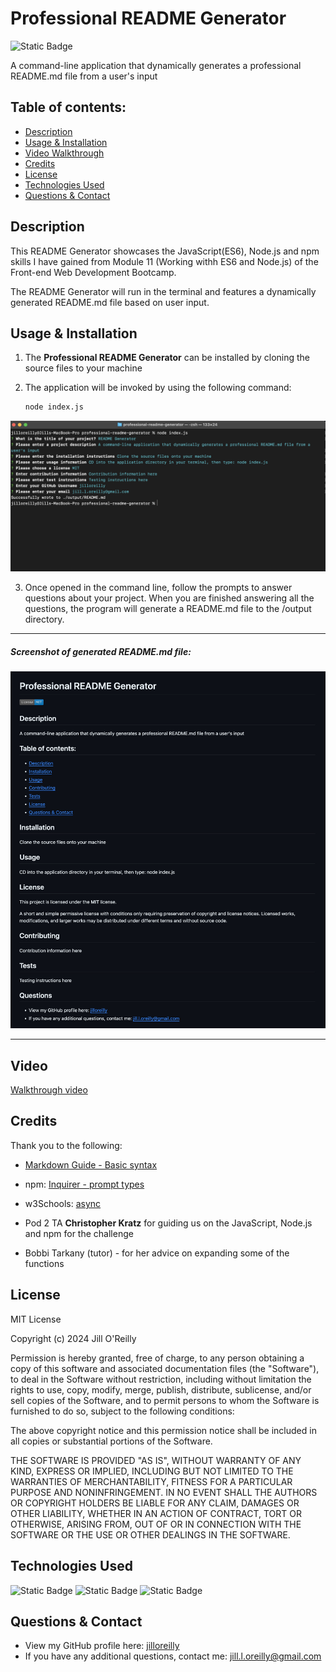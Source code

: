 # Professional README Generator

 ![Static Badge](https://img.shields.io/badge/License-MIT-blue)

A command-line application that dynamically generates a professional README.md file from a user's input

  ## Table of contents:
  - [Description](#Description)
  - [Usage & Installation](#Usage--installation)
  - [Video Walkthrough](#Video)
  - [Credits](#Credits)
  - [License](#License)
  - [Technologies Used](#Technologies-used)
  - [Questions & Contact](#Questions--contact)

## Description

This README Generator showcases the JavaScript(ES6), Node.js and npm skills I have gained from Module 11 (Working withh ES6 and Node.js) of the Front-end Web Development Bootcamp. 

The README Generator will run in the terminal and features a dynamically generated README.md file based on user input.

## Usage & Installation

1. The **Professional README Generator** can be installed by cloning the source files to your machine

2. The application will be invoked by using the following command:

   ```bash
   node index.js
   ```
![README Generator questions in terminal](assets/images/1-screenshot-readme-generator.png)

3. Once opened in the command line, follow the prompts to answer questions about your  project. When you are finished answering all the questions, the program will generate a README.md file to the /output directory.

***
##### Screenshot of generated  README.md file:
![Screenshot of generated README.md](assets/images/2-screenshot-generated-readme.jpg)

***

## Video
[Walkthrough video](https://drive.google.com/file/d/1eyfg4a3GqiizfZWwfdAOh4MElrUz_tKH/view) 

## Credits

Thank you to the following:

- [Markdown Guide - Basic syntax](https://www.markdownguide.org/basic-syntax/)

- npm: [Inquirer - prompt types](https://www.npmjs.com/package//inquirer#prompt-types)

- w3Schools: [async](https://www.w3schools.com/js/js_async.asp)

- Pod 2 TA **Christopher Kratz** for guiding us on the JavaScript, Node.js and npm for the challenge

- Bobbi Tarkany (tutor) - for her advice on expanding some of the functions


## License

MIT License

Copyright (c) 2024 Jill O'Reilly

Permission is hereby granted, free of charge, to any person obtaining a copy
of this software and associated documentation files (the "Software"), to deal
in the Software without restriction, including without limitation the rights
to use, copy, modify, merge, publish, distribute, sublicense, and/or sell
copies of the Software, and to permit persons to whom the Software is
furnished to do so, subject to the following conditions:

The above copyright notice and this permission notice shall be included in all
copies or substantial portions of the Software.

THE SOFTWARE IS PROVIDED "AS IS", WITHOUT WARRANTY OF ANY KIND, EXPRESS OR
IMPLIED, INCLUDING BUT NOT LIMITED TO THE WARRANTIES OF MERCHANTABILITY,
FITNESS FOR A PARTICULAR PURPOSE AND NONINFRINGEMENT. IN NO EVENT SHALL THE
AUTHORS OR COPYRIGHT HOLDERS BE LIABLE FOR ANY CLAIM, DAMAGES OR OTHER
LIABILITY, WHETHER IN AN ACTION OF CONTRACT, TORT OR OTHERWISE, ARISING FROM,
OUT OF OR IN CONNECTION WITH THE SOFTWARE OR THE USE OR OTHER DEALINGS IN THE
SOFTWARE.

## Technologies Used

![Static Badge](https://img.shields.io/badge/NodeJS-green)
![Static Badge](https://img.shields.io/badge/JavaScript-yellow)
![Static Badge](https://img.shields.io/badge/NPM-red)

## Questions & Contact
  - View my GitHub profile here: [jilloreilly](https://github.com/jilloreilly)
  - If you have any additional questions, contact me: [jill.l.oreilly@gmail.com](mailto:jill.l.oreilly@gmail.com)









